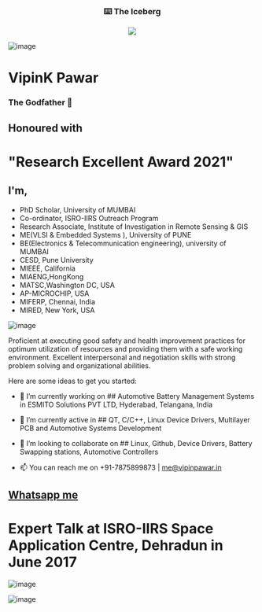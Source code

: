 <!-- markdownlint-disable MD033 MD041-->
<p align="center">
  <h3 align="center">⌨️ The Iceberg</h3>
</p>

<p align="center">
  <img src="https://readme-typing-svg.herokuapp.com/?lines=Don't+Judge+me+blindly,;You+are+watching;The+tip+of+an+Iceberg&font=Fira%20Code&center=true&width=380&height=50">
</p>


<!-- markdownlint-enable MD033 -->





<!--Old Format-->
![image](https://raw.githubusercontent.com/vipinkumarpawar/vipinkumarpawar/main/hello%20word.gif)

# VipinK Pawar   
### The Godfather 👋


## Honoured with 
# "Research Excellent Award 2021" 


## I'm,
- PhD Scholar, University of MUMBAI
- Co-ordinator, ISRO-IIRS Outreach Program
- Research Associate, Institute of Investigation in Remote Sensing & GIS
- ME(VLSI & Embedded Systems ), University of PUNE
- BE(Electronics & Telecommunication engineering), university of MUMBAI
- CESD, Pune University
- MIEEE, California
- MIAENG,HongKong
- MATSC,Washington DC, USA
- AP-MICROCHIP, USA
- MIFERP, Chennai, India
- MIRED, New York, USA

![image](https://aptronicssoftware.com/wp-content/uploads/2020/08/website-development.gif)



Proficient at executing good safety and health improvement practices for optimum utilization of resources and providing them with a safe working environment. Excellent interpersonal and negotiation skills with strong problem solving and organizational abilities. 


Here are some ideas to get you started:

- 🔭 I’m currently working on ## Automotive Battery Management Systems in ESMITO Solutions PVT LTD, Hyderabad, Telangana, India
- 🌱 I’m currently active in ## QT, C/C++, Linux Device Drivers, Multilayer PCB and Automotive Systems Development
- 👯 I’m looking to collaborate on ## Linux, Github, Device Drivers, Battery Swapping stations, Automotive Controllers

- 📫 You can reach me on +91-7875899873 | me@vipinpawar.in


## [Whatsapp me](https://wa.me/+917875899873/?text=Hi%20VipinK,%20Github%20Reference)

# Expert Talk at ISRO-IIRS Space Application Centre, Dehradun in June 2017
![image](https://raw.githubusercontent.com/vipinkumarpawar/vipinkumarpawar/main/isro%20lecture.jpg)

![image](https://res.cloudinary.com/mohin-in/image/upload/v1600498904/main/hero.gif)






